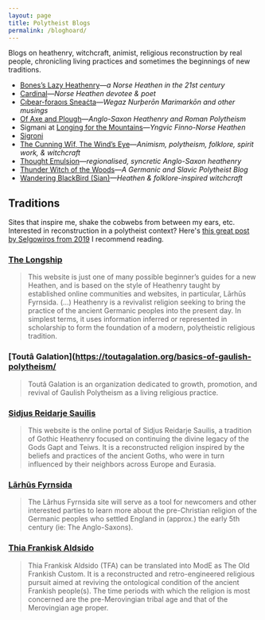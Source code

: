 ```yaml
---
layout: page
title: Polytheist Blogs
permalink: /bloghoard/
---
```


Blogs on heathenry, witchcraft, animist, religious reconstruction by real people, chronicling living practices and sometimes the beginnings of new traditions.

- [Bones’s Lazy Heathenry](https://lazyheathen.wordpress.com/)—_a Norse Heathen in the 21st century_
- [Cardinal](https://cardinalcreates.wordpress.com/)—_Norse Heathen devotee & poet_
- [Cıbear-ḟoraoıs Sneaċta](https://cibearfhoraoissneachta.wordpress.com/)—_Wegaz Nurþerōn Marimarkōn and other musings_
- [Of Axe and Plough](https://axeandplough.com)—*Anglo-Saxon Heathenry and Roman Polytheism*
- Sigmani at [Longing for the Mountains](https://longingformountains.wordpress.com/)—_Yngvic Finno-Norse Heathen_
- [Sigroni](https://sigroni.wordpress.com/)
- [The Cunning Wīf, The Wind’s Eye](https://thewindseye.com/)—_Animism, polytheism, folklore, spirit work, & witchcraft_
- [Thought Emulsion](https://thoughtemulsion.wordpress.com/)—_regionalised, syncretic Anglo-Saxon heathenry_
- [Thunder Witch of the Woods](https://thunderwitchofthewoods.wordpress.com/)—_A Germanic and Slavic Polytheist Blog_ 
- [Wandering BlackBird (Sian)](https://wanderingblackbird.wordpress.com/)—_Heathen & folklore-inspired witchcraft_

## Traditions

Sites that inspire me, shake the cobwebs from between my ears, etc. Interested in reconstruction in a polytheist context? Here's [this great post by Selgowiros from 2019](https://www.reddit.com/r/heathenry/comments/dit35c/a_brief_primer_on_reconstruction_how_to_do_it_and/) I recommend reading.

### [The Longship](https://thelongship.net/)
> This website is just one of many possible beginner’s guides for a new Heathen, and is based on the style of Heathenry taught by established online communities and websites, in particular, Lārhūs Fyrnsida. (...) Heathenry is a revivalist religion seeking to bring the practice of the ancient Germanic peoples into the present day. In simplest terms, it uses information inferred or represented in scholarship to form the foundation of a modern, polytheistic religious tradition.

### [Toutâ Galation](https://toutagalation.org/basics-of-gaulish-polytheism/
> Toutâ Galation is an organization dedicated to growth, promotion, and revival of Gaulish Polytheism as a living religious practice.

### [Sidjus Reidarje Sauilis](https://thesunriders.wordpress.com)
> This website is the online portal of Sidjus Reidarje Sauilis, a tradition of Gothic Heathenry focused on continuing the divine legacy of the Gods Gapt and Teiws. It is a reconstructed religion inspired by the beliefs and practices of the ancient Goths, who were in turn influenced by their neighbors across Europe and Eurasia.

### [Lārhūs Fyrnsida](https://larhusfyrnsida.com)
> The Lãrhus Fyrnsida site will serve as a tool for newcomers and other interested parties to learn more about the pre-Christian religion of the Germanic peoples who settled England in (approx.) the early 5th century (ie: The Anglo-Saxons).

### [Thia Frankisk Aldsido](https://frankisk-allodium.com/about/)
> Thia Frankisk Aldsido (TFA) can be translated into ModE as The Old Frankish Custom. It is a reconstructed and retro-engineered religious pursuit aimed at reviving the ontological condition of the ancient Frankish people(s). The time periods with which the religion is most concerned are the pre-Merovingian tribal age and that of the Merovingian age proper.